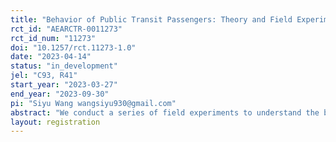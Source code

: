 ```yaml
---
title: "Behavior of Public Transit Passengers: Theory and Field Experiments"
rct_id: "AEARCTR-0011273"
rct_id_num: "11273"
doi: "10.1257/rct.11273-1.0"
date: "2023-04-14"
status: "in_development"
jel: "C93, R41"
start_year: "2023-03-27"
end_year: "2023-09-30"
pi: "Siyu Wang wangsiyu930@gmail.com"
abstract: "We conduct a series of field experiments to understand the behavior of passengers on public transportation. There are three research questions we are addressing. First, how do passengers estimate the probabilities of having incidents when the incidents are associated with others versus themselves? Second, what are the factors determining whether passengers choose to take the elevator or escalator at subway stations? Third, how do passengers decide which exit to take? Hundreds of subjects will be recruited for both experimental games and surveys. Information and other types of interventions will be implemented after collecting the data. Further analysis on the effectiveness of these interventions will be performed. "
layout: registration
---
```


